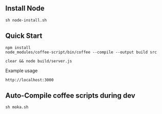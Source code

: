 Install Node
------------

    sh node-install.sh

Quick Start
-----------------------

    npm install
    node_modules/coffee-script/bin/coffee --compile --output build src

    clear && node build/server.js

Example usage

    http://localhost:3000

Auto-Compile coffee scripts during dev
--------------------------------------

    sh moka.sh